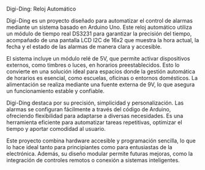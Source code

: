 Digi-Ding: Reloj Automático 

Digi-Ding es un proyecto diseñado para automatizar el control de alarmas mediante un sistema basado en Arduino Uno. Este reloj automático utiliza un módulo de tiempo real DS3231 para garantizar la precisión del tiempo, acompañado de una pantalla LCD I2C de 16x2 que muestra la hora actual, la fecha y el estado de las alarmas de manera clara y accesible.

El sistema incluye un módulo relé de 5V, que permite activar dispositivos externos, como timbres o luces, en horarios preestablecidos. Esto lo convierte en una solución ideal para espacios donde la gestión automática de horarios es esencial, como escuelas, oficinas o entornos domésticos. La alimentación se realiza mediante una fuente externa de 9V, lo que asegura un funcionamiento estable y confiable.

Digi-Ding destaca por su precisión, simplicidad y personalización. Las alarmas se configuran fácilmente a través del código de Arduino, ofreciendo flexibilidad para adaptarse a diversas necesidades. Es una herramienta eficiente para automatizar tareas repetitivas, optimizar el tiempo y aportar comodidad al usuario.

Este proyecto combina hardware accesible y programación sencilla, lo que lo hace ideal tanto para principiantes como para entusiastas de la electrónica. Además, su diseño modular permite futuras mejoras, como la integración de controles remotos o conexión a sistemas inteligentes.
